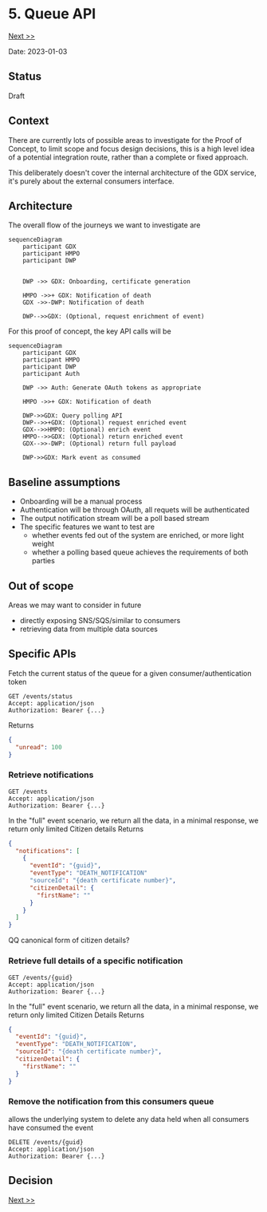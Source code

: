 # 5. Queue API

[Next >>](9999-end.md)


Date: 2023-01-03

## Status

Draft

## Context

There are currently lots of possible areas to investigate for the Proof of Concept, to limit scope and focus design decisions, this is a high level idea of a potential integration route, rather than a complete or fixed approach.

This deliberately doesn't cover the internal architecture of the GDX service, it's purely about the external consumers interface.

## Architecture

The overall flow of the journeys we want to investigate are
```mermaid
sequenceDiagram
    participant GDX
    participant HMPO
    participant DWP

    
    DWP ->> GDX: Onboarding, certificate generation
    
    HMPO ->>+ GDX: Notification of death
    GDX ->>-DWP: Notification of death

    DWP-->>GDX: (Optional, request enrichment of event)
```

For this proof of concept, the key API calls will be
```mermaid
sequenceDiagram
    participant GDX
    participant HMPO
    participant DWP 
    participant Auth

    DWP ->> Auth: Generate OAuth tokens as appropriate
    
    HMPO ->>+ GDX: Notification of death

    DWP->>GDX: Query polling API
    DWP-->>+GDX: (Optional) request enriched event
    GDX-->>HMPO: (Optional) enrich event
    HMPO-->>GDX: (Optional) return enriched event
    GDX-->>-DWP: (Optional) return full payload

    DWP->>GDX: Mark event as consumed
```

## Baseline assumptions
- Onboarding will be a manual process
- Authentication will be through OAuth, all requets will be authenticated
- The output notification stream will be a poll based stream
- The specific features we want to test are
    - whether events fed out of the system are enriched, or more light weight
    - whether a polling based queue achieves the requirements of both parties

## Out of scope

Areas we may want to consider in future
- directly exposing SNS/SQS/similar to consumers
- retrieving data from multiple data sources

## Specific APIs

Fetch the current status of the queue for a given consumer/authentication token

```
GET /events/status
Accept: application/json
Authorization: Bearer {...}
```
Returns
```json
{
  "unread": 100
}

```

### Retrieve notifications

```
GET /events
Accept: application/json
Authorization: Bearer {...}
```

In the "full" event scenario, we return all the data,  in a minimal response, we return only limited Citizen details
Returns
```json
{
  "notifications": [
    {
      "eventId": "{guid}",
      "eventType": "DEATH_NOTIFICATION"
      "sourceId": "{death certificate number}",
      "citizenDetail": {
        "firstName": ""
      }
    }
  ]
}
```
QQ canonical form of citizen details?


### Retrieve full details of a specific notification

```
GET /events/{guid}
Accept: application/json
Authorization: Bearer {...}
```

In the "full" event scenario, we return all the data,  in a minimal response, we return only limited Citizen Details
Returns
```json
{
  "eventId": "{guid}",
  "eventType": "DEATH_NOTIFICATION",
  "sourceId": "{death certificate number}",
  "citizenDetail": {
    "firstName": ""
  }
}
```

### Remove the notification from this consumers queue
allows the underlying system to delete any data held when all consumers have consumed the event
```
DELETE /events/{guid}
Accept: application/json
Authorization: Bearer {...}
```

## Decision

[Next >>](9999-end.md)
